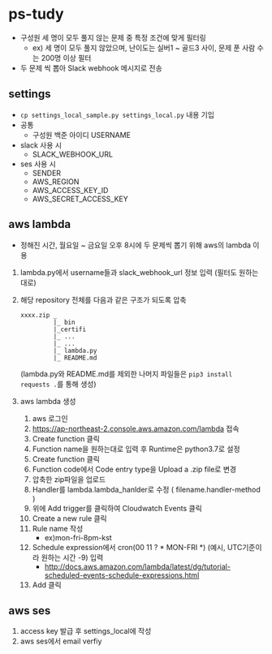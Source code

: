 # ps-tudy

- 구성원 세 명이 모두 풀지 않는 문제 중 특정 조건에 맞게 필터링
  - ex) 세 명이 모두 풀지 않았으며, 난이도는 실버1 ~ 골드3 사이, 문제 푼 사람 수는 200명 이상 필터
- 두 문제 씩 뽑아 Slack webhook 메시지로 전송

## settings
- `cp settings_local_sample.py settings_local.py` 내용 기입
- 공통
  - 구성원 백준 아이디 USERNAME
- slack 사용 시 
  - SLACK_WEBHOOK_URL
- ses 사용 시
  - SENDER
  - AWS_REGION
  - AWS_ACCESS_KEY_ID
  - AWS_SECRET_ACCESS_KEY

## aws lambda
- 정해진 시간, 월요일 ~ 금요일 오후 8시에 두 문제씩 뽑기 위해 aws의 lambda 이용

1. lambda.py에서 username들과 slack_webhook_url 정보 입력 (필터도 원하는대로)
2. 해당 repository 전체를 다음과 같은 구조가 되도록 압축
    ```
    xxxx.zip _
             |_ bin
             |_certifi
             |_ ...
             |_ ...
             |_ lambda.py
             |_ README.md
    ```
    (lambda.py와 README.md를 제외한 나머지 파일들은 `pip3 install requests .`를 통해 생성)

3. aws lambda 생성
    1. aws 로그인
    2. https://ap-northeast-2.console.aws.amazon.com/lambda 접속
    3. Create function 클릭
    4. Function name을 원하는대로 입력 후 Runtime은 python3.7로 설정
    5. Create function 클릭 
    6. Function code에서 Code entry type을 Upload a .zip file로 변경
    7. 압축한 zip파일을 업로드
    8. Handler를 lambda.lambda_hanlder로 수정 ( filename.handler-method )
    9. 위에 Add trigger를 클릭하여 Cloudwatch Events 클릭
    10. Create a new rule 클릭
    11. Rule name 작성
         - ex)mon-fri-8pm-kst
    12. Schedule expression에서 cron(00 11 ? * MON-FRI *) (예시, UTC기준이라 원하는 시간 -9) 입력
         - http://docs.aws.amazon.com/lambda/latest/dg/tutorial-scheduled-events-schedule-expressions.html
    13. Add 클릭

## aws ses
   1. access key 발급 후 settings_local에 작성
   2. aws ses에서 email verfiy